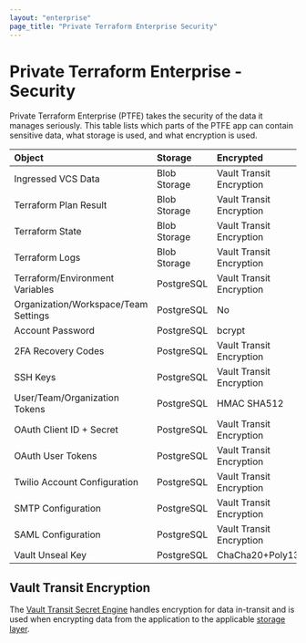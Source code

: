 ```yaml
---
layout: "enterprise"
page_title: "Private Terraform Enterprise Security"
---
```


# Private Terraform Enterprise - Security

Private Terraform Enterprise (PTFE) takes the security of the data it manages
seriously. This table lists which parts of the PTFE app can contain sensitive data, what storage is used, and what encryption is used.

| Object                               | Storage       | Encrypted                             |
|:-------------------------------------|:--------------|:--------------------------------------|
| Ingressed VCS Data                   | Blob Storage  | Vault Transit Encryption              |
| Terraform Plan Result                | Blob Storage  | Vault Transit Encryption              |
| Terraform State                      | Blob Storage  | Vault Transit Encryption              |
| Terraform Logs                       | Blob Storage  | Vault Transit Encryption              |
| Terraform/Environment Variables      | PostgreSQL    | Vault Transit Encryption              |
| Organization/Workspace/Team Settings | PostgreSQL    | No                                    |
| Account Password                     | PostgreSQL    | bcrypt                                |
| 2FA Recovery Codes                   | PostgreSQL    | Vault Transit Encryption              |
| SSH Keys                             | PostgreSQL    | Vault Transit Encryption              |
| User/Team/Organization Tokens        | PostgreSQL    | HMAC SHA512                           |
| OAuth Client ID + Secret             | PostgreSQL    | Vault Transit Encryption              |
| OAuth User Tokens                    | PostgreSQL    | Vault Transit Encryption              |
| Twilio Account Configuration         | PostgreSQL    | Vault Transit Encryption              |
| SMTP Configuration                   | PostgreSQL    | Vault Transit Encryption              |
| SAML Configuration                   | PostgreSQL    | Vault Transit Encryption              |
| Vault Unseal Key                     | PostgreSQL    | ChaCha20+Poly1305                     |

## Vault Transit Encryption
The [Vault Transit Secret Engine](https://www.vaultproject.io/docs/secrets/transit/index.html) handles encryption for data in-transit and is used when encrypting data from the application to the applicable [storage layer](/docs/enterprise/private/reliability-availability.html#components).
